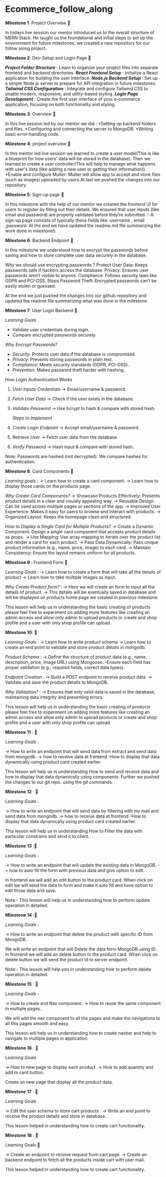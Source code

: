# Ecommerce_follow_along

**Milestone 1**: Project Overview 📝

In todays live session our mentor introduced us to the overall structure of MERN Stack.
He taught us the foundational and initial steps to set up the environment for future milestones, we created a new repository for our follow along project.

**Milestone 2**: Dev-Setup and Login Page 📝

***Project Folder Structure*** : Learn to organize your project files into separate frontend and backend directories.
***React Frontend Setup*** : Initialize a React application for building the user interface.
***Node.js Backend Setup*** : Set up a simple Node.js server to prepare for API integration in future milestones.
***Tailwind CSS Configuration*** : Integrate and configure Tailwind CSS to enable modern, responsive, and utility-based styling.
***Login Page Development*** : Create the first user interface of your e-commerce application, focusing on both functionality and styling.

**Milestone 3**: Overview 📝

In this live session led by our mentor we did :
*Setting up backend folders and files.
*Configuring and connecting the server to MongoDB.
*Writing basic error-handling code.

**Milestone 4**: project overview  📝

In this mentor led live session we learned to create a user model(This is like a blueprint for how users' data will be stored in the database).
Then we learned to create a user controller(This will help to manage what happens with user's data (like adding a new user or getting their information)).
*Enable and configure Multer: Multer will allow app to accept and store files (such as images) uploaded by users.At last we pushed the changes into our repository.

**Milestone 5**: Sign-up page 📝

In this milestone with the help of our mentor we created the frontend UI for users to register by filling out their details.
We ensured that user inputs (like email and password) are properly validated before they’re submitted.
✨A sign-up page consists of typically these fields like: username , email ,password.
At the end we have updated the readme.md file summarizing the work done in milestone5.

**Milestone 6**: Backend Endpoint 📝

In this milestone we understood how to encrypt the passwords before saving and how to store complete user data securely in the database.

Why we should use encrypting passwords ?
Protect User Data: Keeps passwords safe if hackers access the database.
Privacy: Ensures user passwords aren’t visible to anyone.
Compliance: Follows security laws like GDPR and PCI-DSS.
Stops Password Theft: Encrypted passwords can’t be easily stolen or guessed.

At the end we just pushed the changes into our github repository and updated the readme file summarizing what was done in the milestone.


**Milestone 7**: User Login Backend 📝

 *Learning Goals*  
- Validate user credentials during login.  
- Compare encrypted passwords securely.  

 *Why Encrypt Passwords?* 
- *Security*: Protects user data if the database is compromised.  
- *Privacy*: Prevents storing passwords in plain text.  
- *Compliance*: Meets security standards (GDPR, PCI-DSS).  
- *Prevention*: Makes password theft harder with hashing.  

 *How Login Authentication Works*  
1. *User Inputs Credentials* → Email/username & password.  
2. *Fetch User Data* → Check if the user exists in the database.  
3. *Validate Password* → Use bcrypt to hash & compare with stored hash.  

   *Steps to Implement*  
1. *Create Login Endpoint* → Accept email/username & password.  
2. *Retrieve User* → Fetch user data from the database.  
3. *Verify Password* → Hash input & compare with stored hash.  

 *Note:* Passwords are hashed (not decrypted). We compare hashes for authentication.

**Milestone 8**: Card Components 📝

*Learning goals* :
-> Learn how to create a card component.
-> Learn how to display those cards on the products page.  
 
 *Why Create Card Components?* 
-> Showcase Products Effectively: Presents product details in a clear and visually appealing way.
-> Reusable Design: Can be used across multiple pages or sections of the app.
-> Improved User Experience: Makes it easy for users to browse and interact with products.
-> Organized Layout: Keeps the homepage clean and structured.

*How to Display a Single Card for Multiple Products?*
-> Create a Dynamic Component: Design a single card component that accepts product details as props.
-> Use Mapping: Use array mapping to iterate over the product list and render a card for each product.
-> Pass Data Dynamically: Pass unique product information (e.g., name, price, image) to each card.
-> Maintain Consistency: Ensure the layout remains uniform for all products.

**Milestone 9** : Frontend Form 📝

*Learning Goals* :
-> Learn how to create a form that will take all the details of product
-> Learn how to take multiple images as input.

*Why Create Product form?* :
-> Here we will create an form to input all the details of product.
-> This details will be eventually saved in database and will be displayed on products home page we created in previous milestone.

This lesson will help us in understanding the basic creating of products please feel free to experiment on adding more features like creating an admin access and allow only admin to upload products or create and shop profile and a user with only shop profile can upload.

**Milestone 10**: 📝

*Learning Goals* :
-> Learn how to write product schema
-> Learn how to create an end point to validate and store product details in mongodb.

*Product Schema* :
-> Define the structure of product data (e.g., name, description, price, image URL) using Mongoose. -Ensure each field has proper validation (e.g., required fields, correct data types).

*Endpoint Creation* :
-> Build a POST endpoint to receive product data.
-> Validate and save the product details to MongoDB.

*Why Validation?* :
-> Ensures that only valid data is saved in the database, maintaining data integrity and preventing errors.

This lesson will help us in understanding the basic creating of products please feel free to experiment on adding more features like creating an admin access and allow only admin to upload products or create and shop profile and a user with only shop profile can upload.

**Milestone 11** : 📝

*Learning Goals* :

-> How to write an endpoint that will send data from extract and send data from mongodb.
-> how to receive data at frontend -How to display that data dynamically using product card created earlier.

This lesson will help us in understanding How to send and receive data and how to display that data dynamically using components. Further we pushed the changes to our git repo. using the git commands.

**Milestone 12** : 📝

*Learning Goals* : 

-> How to write an endpoint that will send data by filtering with my mail and send data from mongodb.
-> how to receive data at frontend -How to display that data dynamically using product card created earlier.

This lesson will help us in understanding How to Filter the data with particular constrains and send it to client.

**Milestone 13** :📝 

*Learning Goals* :

-> How to write an endpoint that will update the existing data in MongoDB.
-> how to auto fill the form with previous data and give option to edit.

In frontend we will add an edit button to the product card. When click on edit we will send the data to form and make it auto fill and have option to edit those data and save.

Note:- This lesson will help us in understanding how to perform update operation in detailed.

**Milestone 14** :📝

*Learning Goals* :

-> How to write an endpoint that delete the product with specific ID from MongoDB.

We will write an endpoint that will Delete the data form MongoDB using ID. In frontend we will add an delete button to the product card. 
When click on delete button we will send the product id to server endpoint.

Note:- This lesson will help you in understanding how to perform delete operation in detailed.


**Milestone 15** : 📝

*Learning Goals* :

-> How to create and Nav component.
-> How to reuse the same component in multiple pages.

We will add the nav component to all the pages and make the navigations to all this pages smooth and easy.

This lesson will help us in understanding how to create navbar and help to navigate to multiple pages in application. 

**Milestone 16** : 📝

*Learning Goals* 

-> How to new page to display each product.
-> How to add quantity and add to card button.

Create an new page that display all the product data.



**Milestone 17** : 📝


*Learning Goals*

-> Edit the user schema to store cart products .
-> Write an end point to receive the product details and store in database.

This lesson helped in understanding how to create cart functionality.

**Milestone 18** : 📝

Learning Goals 🎯

-> Create an endpoint to receive request from cart page.
-> Create an backend endpoint to fetch all the products inside cart with user mail.

This lesson helped in understanding how to create cart functionality.









